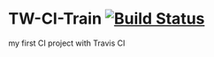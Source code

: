 # TW-CI-Train [![Build Status](https://travis-ci.org/clumsycat/TW-CI-Train.svg?branch=master)](https://travis-ci.org/clumsycat/TW-CI-Train)
my first CI project with Travis CI


